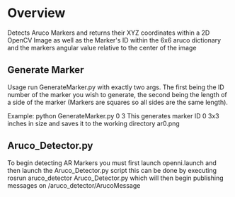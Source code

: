# Overview
Detects Aruco Markers and returns their XYZ coordinates within a 2D OpenCV Image as well as the Marker's ID within the 6x6 aruco dictionary and the markers angular value relative to the center of the image

## Generate Marker
Usage run GenerateMarker.py with exactly two args. The first being the ID number of the marker you wish to generate, the second being the length of a side of the marker (Markers are squares so all sides are the same length).

Example: python GenerateMarker.py 0 3
This generates marker ID 0 3x3 inches in size and saves it to the working directory ar0.png

## Aruco_Detector.py
To begin detecting AR Markers you must first launch openni.launch and then launch the Aruco_Detector.py script this can be done by executing rosrun aruco_detector Aruco_Detector.py which will then begin publishing messages on /aruco_detector/ArucoMessage

